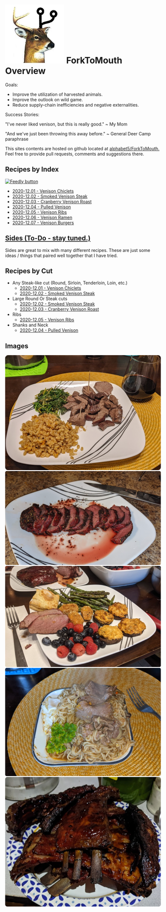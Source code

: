 # ![](images/fork.jpg) ForkToMouth Overview

Goals:
- Improve the utilization of harvested animals.
- Improve the outlook on wild game.
- Reduce supply-chain inefficiencies and negative externalities.

Success Stories:

"I've never liked venison, but this is really good." ~ My Mom

"And we've just been throwing this away before." ~ General Deer Camp paraphrase 

This sites contents are hosted on github located at [alphabet5/ForkToMouth.](https://github.com/alphabet5/ForkToMouth) Feel free to provide pull requests, comments and suggestions there.

## Recipes by Index 

[![Feedly button](https://s3.feedly.com/img/follows/feedly-follow-rectangle-flat-big_2x.png "Follow on Feedly")](https://feedly.com/i/subscription/feed%2Fhttps%3A%2F%2Fforktomouth.jburt.me%2Ffeed_rss_created.xml)

- [2020-12.01 - Venison Chiclets](recipes/2020-12.01-chiclets.md)
- [2020-12.02 - Smoked Venison Steak](recipes/2020-12.02-smoked-steak.md)
- [2020-12.03 - Cranberry Venison Roast](recipes/2020-12.03-cranberry-roast.md)
- [2020-12.04 - Pulled Venison](recipes/2020-12.04-pulled-venison.md)
- [2020-12.05 - Venison Ribs](recipes/2020-12.05-venison-ribs.md)
- [2020-12.06 - Venison Ramen](recipes/2020-12.06-venison-ramen.md)
- [2020-12.07 - Venison Burgers](recipes/2020-12.07-venison-burgers.md)

## [Sides (To-Do - stay tuned.)](recipes/sides.md)
Sides are great to mix with many different recipes. These are just some ideas / things that paired well together that I have tried.

## Recipes by Cut

- Any Steak-like cut (Round, Sirloin, Tenderloin, Loin, etc.)
    - [2020-12.01 - Venison Chiclets](recipes/2020-12.01-chiclets.md)
    - [2020-12.02 - Smoked Venison Steak](recipes/2020-12.02-smoked-steak.md)
- Large Round Or Steak cuts
    - [2020-12.02 - Smoked Venison Steak](recipes/2020-12.02-smoked-steak.md)
    - [2020-12.03 - Cranberry Venison Roast](recipes/2020-12.03-cranberry-roast.md)
- Ribs
    - [2020-12.05 - Venison Ribs](recipes/2020-12.05-venison-ribs.md)
- Shanks and Neck
    - [2020-12.04 - Pulled Venison](recipes/2020-12.04-pulled-venison.md)

## Images
![](recipes/2020-12.01-chiclets_images/581c5a4a.png)
![](recipes/2020-12.02-smoked-steak_images/45a09409.png)
![](recipes/2020-12.03-cranberry-roast_images/68dc1b9b.png)
![](recipes/2020-12.06-venison-ramen_images/a3f1bfcf.png)
![](recipes/2020-12.05-venison-ribs_images/05fc4b67.png)